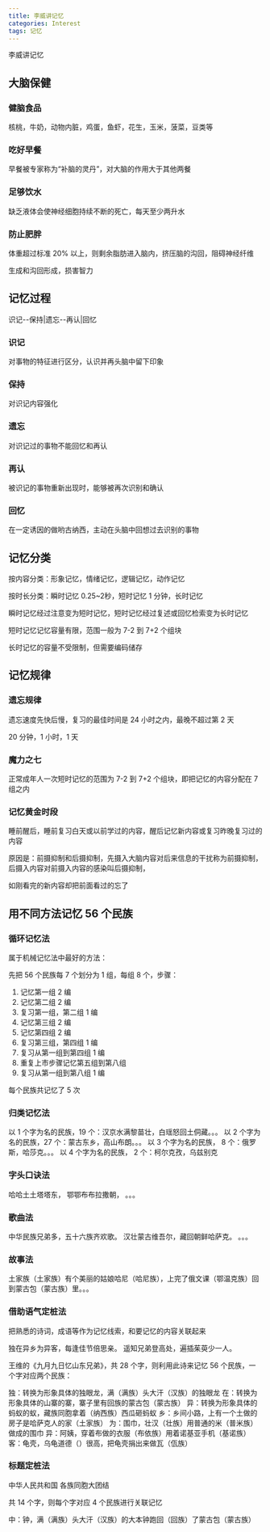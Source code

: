 ```yaml
---
title: 李威讲记忆
categories: Interest
tags: 记忆
---
```


李威讲记忆

<!--more-->

## 大脑保健

### 健脑食品

核桃，牛奶，动物内脏，鸡蛋，鱼虾，花生，玉米，菠菜，豆类等

### 吃好早餐

早餐被专家称为“补脑的灵丹”，对大脑的作用大于其他两餐

### 足够饮水

缺乏液体会使神经细胞持续不断的死亡，每天至少两升水

### 防止肥胖

体重超过标准 20% 以上，则剩余脂肪进入脑内，挤压脑的沟回，阻碍神经纤维

生成和沟回形成，损害智力

## 记忆过程

识记--保持|遗忘--再认|回忆

### 识记

对事物的特征进行区分，认识并再头脑中留下印象

### 保持

对识记内容强化

### 遗忘

对识记过的事物不能回忆和再认

### 再认

被识记的事物重新出现时，能够被再次识别和确认

### 回忆

在一定诱因的做哟古纳西，主动在头脑中回想过去识别的事物

## 记忆分类

按内容分类：形象记忆，情绪记忆，逻辑记忆，动作记忆

按时长分类：瞬时记忆 0.25~2秒，短时记忆 1 分钟，长时记忆

瞬时记忆经过注意变为短时记忆，短时记忆经过复述或回忆检索变为长时记忆

短时记忆记忆容量有限，范围一般为 7-2 到 7+2 个组块

长时记忆的容量不受限制，但需要编码储存

## 记忆规律

### 遗忘规律

遗忘速度先快后慢，复习的最佳时间是 24 小时之内，最晚不超过第 2 天

20 分钟，1 小时，1 天

### 魔力之七

正常成年人一次短时记忆的范围为 7-2 到 7+2 个组块，即把记忆的内容分配在 7 组之内

### 记忆黄金时段

睡前醒后，睡前复习白天或以前学过的内容，醒后记忆新内容或复习昨晚复习过的内容

原因是：前摄抑制和后摄抑制，先摄入大脑内容对后来信息的干扰称为前摄抑制，后摄入内容对前摄入内容的感染叫后摄抑制，

如刚看完的新内容却把前面看过的忘了

## 用不同方法记忆 56 个民族

### 循环记忆法

属于机械记忆法中最好的方法：

先把 56 个民族每 7 个划分为 1 组，每组 8 个，步骤：

1. 记忆第一组 2 编
2. 记忆第二组 2 编
3. 复习第一组，第二组 1 编
4. 记忆第三组 2 编
5. 记忆第四组 2 编
6. 复习第三组，第四组 1 编
7. 复习从第一组到第四组 1 编
8. 重复上市步骤记忆第五组到第八组
9. 复习从第一组到第八组 1 编

每个民族共记忆了 5 次

### 归类记忆法

以 1 个字为名的民族，19 个：汉京水满黎苗壮，白瑶怒回土侗藏。。。
以 2 个字为名的民族，27 个：蒙古东乡，高山布朗。。。
以 3 个字为名的民族， 8 个：俄罗斯，哈莎克。。。
以 4 个字为名的民族， 2 个：柯尔克孜，乌兹别克

### 字头口诀法

哈哈土土塔塔东，
鄂鄂布布拉撒朝，
。。。

### 歌曲法

中华民族兄弟多，五十六族齐欢歌。
汉壮蒙古维吾尔，藏回朝鲜哈萨克。
。。。

### 故事法

土家族（土家族）有个美丽的姑娘哈尼（哈尼族），上完了俄文课（鄂温克族）回到蒙古包（蒙古族）里。。。

### 借助语气定桩法

把熟悉的诗词，成语等作为记忆线索，和要记忆的内容关联起来

独在异乡为异客，每逢佳节倍思亲。
遥知兄弟登高处，遍插茱萸少一人。

王维的《九月九日忆山东兄弟》，共 28 个字，则利用此诗来记忆 56 个民族，一个字对应两个民族：

独：转换为形象具体的独眼龙，满（满族）头大汗（汉族）的独眼龙
在：转换为形象具体的山寨的寨，寨子里有回族的蒙古包（蒙古族）
异：转换为形象具体的蚂蚁的蚁，藏族同胞拿着（纳西族）西瓜砸蚂蚁
乡：乡间小路，上有一个土做的房子是哈萨克人的家（土家族）
为：围巾，壮汉（壮族）用普通的米（普米族）做成的围巾
异：阿姨，穿着布做的衣服（布依族）用着诺基亚手机（基诺族）
客：龟壳，乌龟道德（）很高，把龟壳捐出来做瓦（佤族）

### 标题定桩法

中华人民共和国 各族同胞大团结

共 14 个字，则每个字对应 4 个民族进行关联记忆

中：钟，满（满族）头大汗（汉族）的大本钟跑回（回族）了蒙古包（蒙古族）
